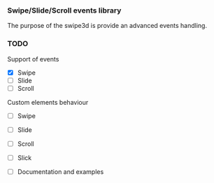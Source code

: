 ### Swipe/Slide/Scroll events library

The purpose of the swipe3d is provide an advanced events handling.


### TODO

Support of events

- [x] Swipe
- [ ] Slide
- [ ] Scroll

Custom elements behaviour

- [ ] Swipe
- [ ] Slide
- [ ] Scroll
- [ ] Slick


- [ ] Documentation and examples
